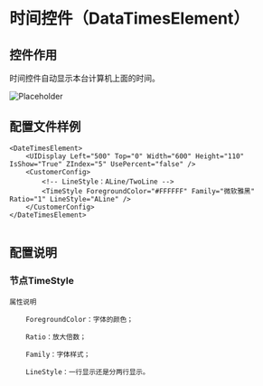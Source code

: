 # 时间控件（DataTimesElement）

## 控件作用

时间控件自动显示本台计算机上面的时间。


![Placeholder](../../images/DataTimesElement.png)

## 配置文件样例

```
<DateTimesElement>
	<UIDisplay Left="500" Top="0" Width="600" Height="110" IsShow="True" ZIndex="5" UsePercent="false" />
	<CustomerConfig>
		<!-- LineStyle：ALine/TwoLine -->
		<TimeStyle ForegroundColor="#FFFFFF" Family="微软雅黑" Ratio="1" LineStyle="ALine" />
	</CustomerConfig>
</DateTimesElement>


```

## 配置说明

### 节点TimeStyle

	属性说明

		ForegroundColor：字体的颜色；

		Ratio：放大倍数； 

		Family：字体样式；

		LineStyle：一行显示还是分两行显示。


 



 


